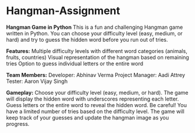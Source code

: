 # Hangman-Assignment

**Hangman Game in Python**
This is a fun and challenging Hangman game written in Python. You can choose your difficulty level (easy, medium, or hard) and try to guess the hidden word before you run out of tries.

**Features:**
Multiple difficulty levels with different word categories (animals, fruits, countries)
Visual representation of the hangman based on remaining tries
Option to guess individual letters or the entire word

**Team Members:**
Developer: Abhinav Verma
Project Manager: Aadi Attrey
Tester: Aaron Vijay Singh

**Gameplay:**
Choose your difficulty level (easy, medium, or hard).
The game will display the hidden word with underscores representing each letter.
Guess letters or the entire word to reveal the hidden word.
Be careful! You have a limited number of tries based on the difficulty level.
The game will keep track of your guesses and update the hangman image as you progress.
